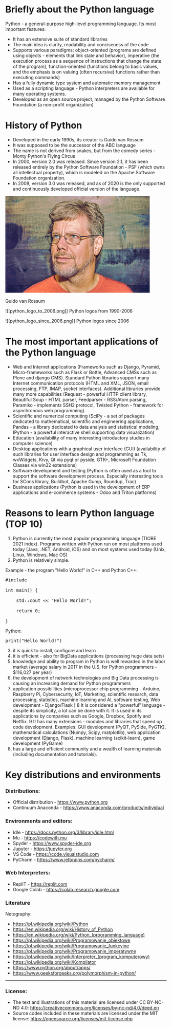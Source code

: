 # Briefly about the Python language
Python - a general-purpose high-level programming language. 
Its most important features:
- It has an extensive suite of standard libraries
- The main idea is clarity, readability and conciseness of the code
- Supports various paradigms: object-oriented (programs are defined using objects - elements that link state and behavior), imperative (the execution process as a sequence of instructions that change the state of the program), function-oriented (functions belong to basic values, and the emphasis is on valuing (often recursive) functions rather than executing commands)
- Has a fully dynamic type system and automatic memory management
- Used as a scripting language - Python interpreters are available for many operating systems.
- Developed as an open source project, managed by the Python Software Foundation (a non-profit organization)

# History of Python
- Developed in the early 1990s, its creator is Guido van Rossum
- It was supposed to be the successor of the ABC language
- The name is not derived from snakes, but from the comedy series - Monty Python's Flying Circus
- In 2000, version 2.0 was released. Since version 2.1, it has been released entirely by the Python Software Foundation - PSF (which owns all intellectual property), which is modeled on the Apache Software Foundation organization. 
- In 2008, version 3.0 was released, and as of 2020 is the only supported and continuously developed official version of the language.

![](img/guido_van_rossum.png)

Guido van Rossum

![[python_logo_to_2006.png]]
Python logos from 1990-2006

![[python_logo_since_2006.png]]
Python logos since 2006

# The most important applications of the Python language
- Web and Internet applications (Frameworks such as Django, Pyramid, Micro-frameworks such as Flask or Bottle, Advanced CMSs such as Plone and django CMS). Standard Python libraries support many Internet communication protocols (HTML and XML, JSON, email processing, FTP, IMAP, socket interfaces). Additional libraries provide many more capabilities (Request - powerful HTTP client library, Beautiful Soup - HTML parser, Feedparser - RSS/Atom parsing, Paramiko - implements SSH2 protocol, Twisted Python - framework for asynchronous web programming).
- Scientific and numerical computing (SciPy - a set of packages dedicated to mathematical, scientific and engineering applications, Pandas - a library dedicated to data analysis and statistical modeling, IPython - a powerful interactive shell supporting data visualization)
- Education (availability of many interesting introductory studies in computer science)
- Desktop applications with a graphical user interface (GUI) (availability of such libraries for user interface design and programming as Tk, wxWidgets, Kivy, Qt via pyqt or pyside, GTK+, Microsoft Foundation Classes via win32 extensions)
- Software development and testing (Python is often used as a tool to support the software development process. Especially interesting tools for SCons library, Buildbot, Apache Gump, Roundup, Trac)
- Business applications (Python is used in the development of ERP applications and e-commerce systems - Odoo and Triton platforms)

# Reasons to learn Python language (TOP 10)

1. Python is currently the most popular programming language (TIOBE 2021 index). Programs written with Python run on most platforms used today (Java, .NET, Android, iOS) and on most systems used today (Unix, Linux, Windows, Mac OS) 
2. Python is relatively simple. 

Example - the program "Hello World!" in C++ and Python 
C++:
<pre>
#include <iostream>

int main() {<br>
    std::cout << "Hello World!";<br>
    return 0;<br>
}
</pre>
Python: 
<pre>
print("Hello World!")
</pre>

3. it is quick to install, configure and learn
4. it is efficient - also for BigData applications (processing huge data sets)
5. knowledge and ability to program in Python is well rewarded in the labor market (average salary in 2017 in the U.S. for Python programmers - $116,027 per year)
6. the development of network technologies and Big Data processing is causing an increasing demand for Python programmers
7. application possibilities (microprocessor chip programming - Arduino, Raspberry Pi, Cybersecurity, IoT, Marketing, scientific research, data processing, statistics, machine learning and AI, software testing, Web development - Django/Flask )
8 It is considered a "powerful" language - despite its simplicity, a lot can be done with it. It is used in its applications by companies such as Google, Dropbox, Spotify and Netflix.
9 It has many extensions - modules and libraries that speed up code development. Examples: GUI development (PyQT, PySide, PyGTK), mathematical calculations (Numpy, Scipy, matplotlib), web application development (Django, Flask), machine learning (scikit-learn), game development (PyGame)
10. has a large and efficient community and a wealth of learning materials (including documentation and tutorials). 

# Key distributions and environments

### Distributions:
- Official distribution - https://www.python.org
- Continuum Anaconda - https://www.anaconda.com/products/individual

### Environments and editors:
- Idle - https://docs.python.org/3/library/idle.html
- Mu - https://codewith.mu
- Spyder - https://www.spyder-ide.org
- Jupyter - https://jupyter.org
- VS Code - https://code.visualstudio.com
- PyCharm - https://www.jetbrains.com/pycharm/

### Web Interpreters:
- ReplIT - https://replit.com
- Google Colab - https://colab.research.google.com

### Literature

Netography:
- https://pl.wikipedia.org/wiki/Python
- https://en.wikipedia.org/wiki/History_of_Python
- https://en.wikipedia.org/wiki/Python_(programming_language)
- https://pl.wikipedia.org/wiki/Programowanie_obiektowe
- https://pl.wikipedia.org/wiki/Programowanie_funkcyjne
- https://pl.wikipedia.org/wiki/Programowanie_imperatywne
- https://pl.wikipedia.org/wiki/Interpreter_(program_komputerowy)
- https://pl.wikipedia.org/wiki/Kompilator
- https://www.python.org/about/apps/
- https://www.geeksforgeeks.org/polymorphism-in-python/

<hr>

### License:

- The text and illustrations of this material are licensed under CC BY-NC-ND 4.0: https://creativecommons.org/licenses/by-nc-nd/4.0/deed.en
- Source codes included in these materials are licensed under the MIT license: https://opensource.org/licenses/mit-license.php
